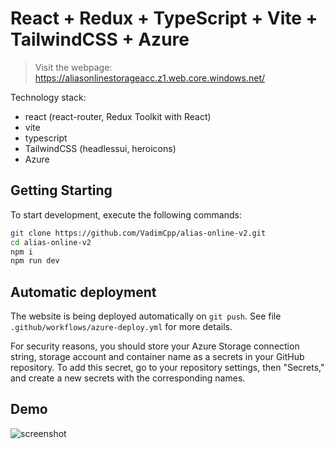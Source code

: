 # React + Redux + TypeScript + Vite + TailwindCSS + Azure

> Visit the webpage: https://aliasonlinestorageacc.z1.web.core.windows.net/

Technology stack:

- react (react-router, Redux Toolkit with React)
- vite
- typescript
- TailwindCSS (headlessui, heroicons)
- Azure

## Getting Starting

To start development, execute the following commands:

```bash
git clone https://github.com/VadimCpp/alias-online-v2.git
cd alias-online-v2
npm i
npm run dev
```

## Automatic deployment

The website is being deployed automatically on `git push`. See file `.github/workflows/azure-deploy.yml` for more details.

For security reasons, you should store your Azure Storage connection string, storage account and container name as a secrets in your GitHub repository. To add this secret, go to your repository settings, then "Secrets," and create a new secrets with the corresponding names.

## Demo

![screenshot](https://github.com/VadimCpp/alias-online-v2/assets/4641125/b6fcf555-d367-473b-9d3c-dd443278aa75)

